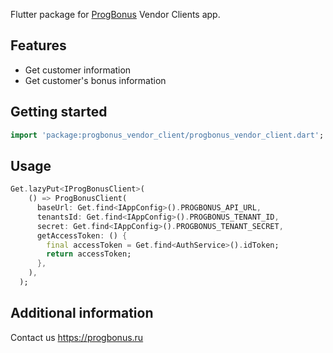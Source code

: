 Flutter package for [ProgBonus](https://progbonus.ru) Vendor Clients app.

## Features

* Get customer information
* Get customer's bonus information

## Getting started

```dart
import 'package:progbonus_vendor_client/progbonus_vendor_client.dart';

```

## Usage

```dart
Get.lazyPut<IProgBonusClient>(
    () => ProgBonusClient(
      baseUrl: Get.find<IAppConfig>().PROGBONUS_API_URL,
      tenantsId: Get.find<IAppConfig>().PROGBONUS_TENANT_ID,
      secret: Get.find<IAppConfig>().PROGBONUS_TENANT_SECRET,
      getAccessToken: () {
        final accessToken = Get.find<AuthService>().idToken;
        return accessToken;
      },
    ),
  );
```

## Additional information

Contact us <https://progbonus.ru>
